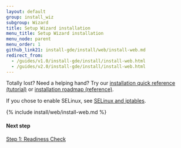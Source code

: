 ```yaml
---
layout: default 
group: install_wiz
subgroup: Wizard
title: Setup Wizard installation
menu_title: Setup Wizard installation
menu_node: parent
menu_order: 1
github_link21: install-gde/install/web/install-web.md
redirect_from:
  - /guides/v1.0/install-gde/install/install-web.html
  - /guides/v2.0/install-gde/install/install-web.html
---
```


<div class="bs-callout bs-callout-tip">
  <p>Totally lost? Need a helping hand? Try our <a href="{{ site.gdeurl21 }}install-gde/install-quick-ref.html">installation quick reference (tutorial)</a> or <a href="{{ site.gdeurl21 }}install-gde/install-roadmap_part1.html">installation roadmap (reference)</a>.</p>
</div>

<div class="bs-callout bs-callout-info" id="info">
  <p>If you chose to enable SELinux, see <a href="{{ site.gdeurl21 }}install-gde/prereq/security.html">SELinux and iptables</a>.</p>
</div>

{% include install/web/install-web.md %}

#### Next step
<a href="{{ site.gdeurl21 }}install-gde/install/web/install-web_1-readiness.html">Step 1: Readiness Check</a>